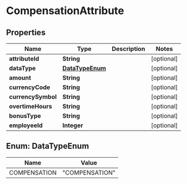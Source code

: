 

# CompensationAttribute


## Properties

| Name | Type | Description | Notes |
|------------ | ------------- | ------------- | -------------|
|**attributeId** | **String** |  |  [optional] |
|**dataType** | [**DataTypeEnum**](#DataTypeEnum) |  |  [optional] |
|**amount** | **String** |  |  [optional] |
|**currencyCode** | **String** |  |  [optional] |
|**currencySymbol** | **String** |  |  [optional] |
|**overtimeHours** | **String** |  |  [optional] |
|**bonusType** | **String** |  |  [optional] |
|**employeeId** | **Integer** |  |  [optional] |



## Enum: DataTypeEnum

| Name | Value |
|---- | -----|
| COMPENSATION | &quot;COMPENSATION&quot; |



